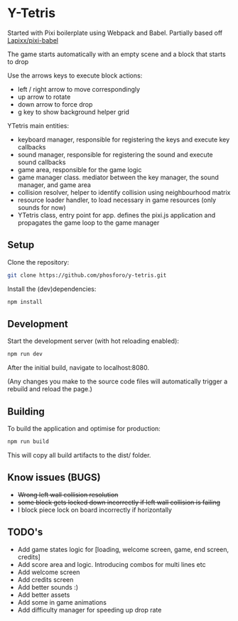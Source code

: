 # Y-Tetris

Started with Pixi boilerplate using Webpack and Babel. Partially based off [Lapixx/pixi-babel](https://github.com/Lapixx/pixi-babel.git)

The game starts automatically with an empty scene and a block that starts to drop

Use the arrows keys to execute block actions:
* left / right arrow to move correspondingly
* up arrow to rotate
* down arrow to force drop
* g key to show background helper grid

YTetris main entities:

* keyboard manager, responsible for registering the keys and execute key callbacks
* sound manager, responsible for registering the sound and execute sound callbacks 
* game area, responsible for the game logic 
* game manager class. mediator between the key manager, the sound manager, and game area
* collision resolver, helper to identify collision using neighbourhood matrix
* resource loader handler, to load necessary in game resources (only sounds for now)
* YTetris class, entry point for app. defines the pixi.js application and propagates the game loop to the game manager

## Setup

Clone the repository:

```bash
git clone https://github.com/phosforo/y-tetris.git
```
Install the (dev)dependencies:
```bash
npm install
```

## Development
Start the development server (with hot reloading enabled):

```bash
npm run dev
```
After the initial build, navigate to localhost:8080.

(Any changes you make to the source code files will automatically trigger a rebuild and reload the page.)

## Building

To build the application and optimise for production:
```bash
npm run build
```
This will copy all build artifacts to the dist/ folder.

## Know issues (BUGS)

* ~~Wrong left wall collision resolution~~
* ~~some block gets locked down incorrectly if left wall collision is failing~~
* I block piece lock on board incorrectly if horizontally

## TODO's 

* Add game states logic for [loading, welcome screen, game, end screen, credits]
* Add score area and logic. Introducing combos for multi lines etc
* Add welcome screen
* Add credits screen
* Add better sounds :)
* Add better assets
* Add some in game animations
* Add difficulty manager for speeding up drop rate